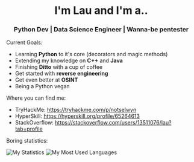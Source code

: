 <h1 align="center"> I'm <b>Lau</b> and I'm a.. </h1>
<h3 align="center"> Python Dev | Data Science Engineer | Wanna-be pentester </h3>

Current Goals:
- Learning <b>Python</b> to it's core (decorators and magic methods)
- Extending my knowledge on <b>C++</b> and <b>Java</b>
- Finishing <b>Ditto</b> with a cup of coffee
- Get started with <b>reverse engineering</b>
- Get even better at <b>OSINT</b>
- Being a Python vegan

Where you can find me:
- TryHackMe: https://tryhackme.com/p/notselwyn
- HyperSkill: https://hyperskill.org/profile/65264613
- StackOverflow: https://stackoverflow.com/users/13511076/lau?tab=profile

Boring statistics:

![My Statistics](https://raw.githubusercontent.com/Notselwyn/GitHubStats/f7246f3385f87d7c3517dfb640dec2a354cdda3c/generated/overview.svg?token=AQLQDNXO5BNJRRMSTNX6NWLAJD22O)
![My Most Used Languages](https://github.com/Notselwyn/GitHubStats/blob/master/generated/languages.svg)
<!--
Here are some ideas to get you started:

- 🔭 I’m currently working on ...
- 🌱 I’m currently learning ...
- 👯 I’m looking to collaborate on ...
- 🤔 I’m looking for help with ...
- 💬 Ask me about ...
- 📫 How to reach me: ...
- 😄 Pronouns: ...
- ⚡ Fun fact: ...
-->
